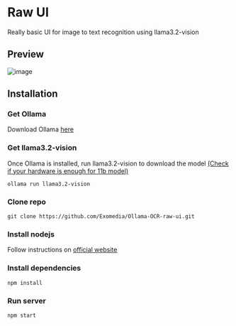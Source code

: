 # Raw UI
Really basic UI for image to text recognition using llama3.2-vision 

## Preview
![image](https://github.com/user-attachments/assets/c301970a-507d-42ad-bcc2-e4f7ca81603b)


## Installation
### Get Ollama
Download Ollama [here](https://ollama.com/)

### Get llama3.2-vision
Once Ollama is installed, run llama3.2-vision to download the model [(Check if your hardware is enough for 11b model)](https://llamaimodel.com/requirements-3-2/#11B)
```console
ollama run llama3.2-vision
```

### Clone repo
```console
git clone https://github.com/Exomedia/Ollama-OCR-raw-ui.git
```

### Install nodejs
Follow instructions on [official website](https://nodejs.org/en)

### Install dependencies
```console
npm install
```

### Run server
```console
npm start
```
